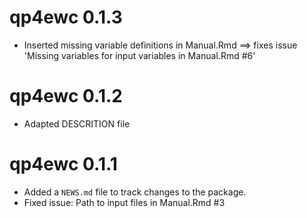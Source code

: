 # qp4ewc 0.1.3

* Inserted missing variable definitions in Manual.Rmd ==> fixes issue 'Missing variables for input variables in Manual.Rmd #6'

# qp4ewc 0.1.2

* Adapted DESCRITION file

# qp4ewc 0.1.1

* Added a `NEWS.md` file to track changes to the package.
* Fixed issue: Path to input files in Manual.Rmd #3
